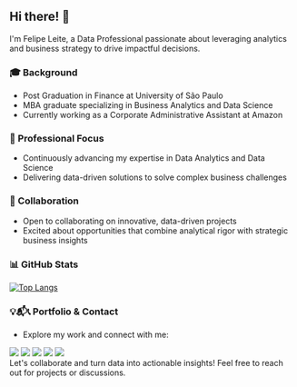 ## Hi there! 👋

I'm Felipe Leite, a Data Professional passionate about leveraging analytics and business strategy to drive impactful decisions.

### 🎓 Background
- Post Graduation in Finance at University of São Paulo
- MBA graduate specializing in Business Analytics and Data Science
- Currently working as a Corporate Administrative Assistant at Amazon

### 💼 Professional Focus
- Continuously advancing my expertise in Data Analytics and Data Science
- Delivering data-driven solutions to solve complex business challenges

### 🤝 Collaboration
- Open to collaborating on innovative, data-driven projects
- Excited about opportunities that combine analytical rigor with strategic business insights

### 📊 GitHub Stats

[![Top Langs](https://github-readme-stats-git-masterrstaa-rickstaa.vercel.app/api/top-langs/?username=FelipeLeiteDS)](https://github.com/FelipeLeiteDS/github-readme-stats)

### 💡📬📞 Portfolio & Contact
- Explore my work and connect with me:

<div> 
  <a href = "https://linktr.ee/FelipeLeiteDS"><img src="https://img.shields.io/badge/LinkTree-1de9b6?logo=linktree&logoColor=white" target="_blank"></a>
  <a href = "https://www.linkedin.com/in/felipeleiteds/" target="_blank"><img src="https://custom-icon-badges.demolab.com/badge/LinkedIn-0A66C2?logo=linkedin-white&logoColor=fff" target="_blank"></a> 
  <a href = "https://www.felipeleite.ca"><img src="https://img.shields.io/badge/FelipeLeite.ca-%23000000.svg?logo=wix&logoColor=white" target="_blank"></a>
  <a href = "https://medium.com/@felipeleiteds"><img src="https://img.shields.io/badge/Medium-%23000000.svg?logo=medium&logoColor=white" target="_blank"></a>
  <a href = "mailto:felipe.nog.leite@gmail.com"><img src="https://img.shields.io/badge/Gmail-D14836?logo=gmail&logoColor=white" target="_blank"></a>
  
</div>
Let's collaborate and turn data into actionable insights! Feel free to reach out for projects or discussions.
